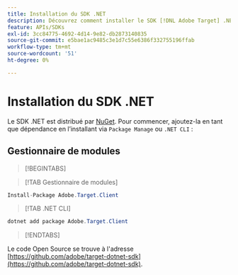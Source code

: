 ```yaml
---
title: Installation du SDK .NET
description: Découvrez comment installer le SDK [!DNL Adobe Target] .NET.
feature: APIs/SDKs
exl-id: 3cc84775-4692-4d14-9e82-db2873140835
source-git-commit: e5bae1ac9485c3e1d7c55e6386f332755196ffab
workflow-type: tm+mt
source-wordcount: '51'
ht-degree: 0%

---
```


# Installation du SDK .NET

Le SDK .NET est distribué par [NuGet](https://www.nuget.org/packages/Adobe.Target.Client). Pour commencer, ajoutez-la en tant que dépendance en l’installant via `Package Manage` ou `.NET CLI` :

## Gestionnaire de modules

>[!BEGINTABS]

>[!TAB Gestionnaire de modules]

```csharp {line-numbers="true"}
Install-Package Adobe.Target.Client
```

>[!TAB .NET CLI]

```csharp {line-numbers="true"}
dotnet add package Adobe.Target.Client
```

>[!ENDTABS]

Le code Open Source se trouve à l&#39;adresse [https://github.com/adobe/target-dotnet-sdk](https://github.com/adobe/target-dotnet-sdk).
